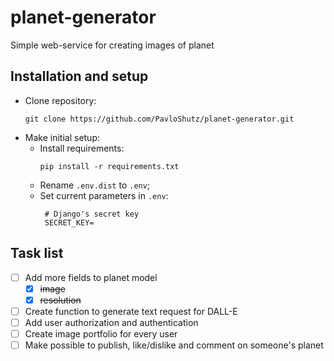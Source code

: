 # planet-generator
Simple web-service for creating images of planet


## Installation and setup

- Clone repository:
    ```commandline
    git clone https://github.com/PavloShutz/planet-generator.git
    ```
- Make initial setup:
  * Install requirements:
    ```commandline
    pip install -r requirements.txt
    ```
  * Rename `.env.dist` to `.env`;
  * Set current parameters in `.env`:
     ```dotenv
      # Django's secret key
      SECRET_KEY=
      ```

## Task list
- [ ] Add more fields to planet model
  - [x] ~~image~~
  - [x] ~~resolution~~
- [ ] Create function to generate text request for DALL-E
- [ ] Add user authorization and authentication
- [ ] Create image portfolio for every user
- [ ] Make possible to publish, like/dislike and comment on someone's planet
